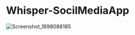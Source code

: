 # Whisper-SocilMediaApp
![Screenshot_1698088185](https://github.com/Coola37/Whisper-SocilMediaApp/assets/110453767/fd96cd8e-91bf-4a04-91dd-8f0471fd6695)
